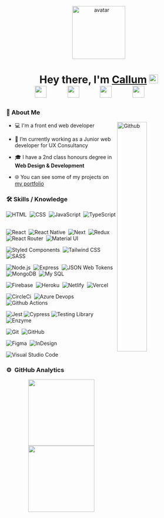 <div align="center">
	<a href="https://www.callumilett.com">
		<img src="https://i.ibb.co/yFV8KCV/white-removebg-preview.png" alt="avatar" width="144" />
	</a>
</div>

<h1 align="center">
	Hey there, I'm <a href="https://www.callumilett.com">Callum</a>
	<img src="https://media.giphy.com/media/hvRJCLFzcasrR4ia7z/giphy.gif" width="24"> <br/>
	<img style="margin-right: 50px;" src="https://www.vectorlogo.zone/logos/linkedin/linkedin-icon.svg" width="32" />
	<img style="margin-right: 50px;" src="https://www.vectorlogo.zone/logos/instagram/instagram-icon.svg" width="32" />
	<img style="margin-right: 50px;" src="https://www.vectorlogo.zone/logos/facebook/facebook-official.svg" width="32"/>
	<img style="margin-right: 50px;" src="https://www.vectorlogo.zone/logos/twitter/twitter-official.svg" width="32"/>
</h1>

### 📖 About Me

<img width="40%" align="right" alt="Github" src="https://raw.githubusercontent.com/onimur/.github/master/.resources/git-header.svg" />

- 💻 I'm a front end web developer

- 💼 I’m currently working as a Junior web developer for UX Consultancy

- 🎓 I have a 2nd class honours degree in **Web Design & Development**

- 🌐 You can see some of my projects on [my portfolio](https://www.callumilett.com)

### 🛠️ Skills / Knowledge

![HTML](https://img.shields.io/badge/-HTML-05122A?style=flat&logo=HTML5)&nbsp;
![CSS](https://img.shields.io/badge/-CSS-05122A?style=flat&logo=CSS3&logoColor=1572B6)&nbsp;
![JavaScript](https://img.shields.io/badge/-JavaScript-05122A?style=flat&logo=javascript)&nbsp;
![TypeScript](https://img.shields.io/badge/-TypeScript-05122A?style=flat&logo=typescript)&nbsp;

![React](https://img.shields.io/badge/-React-05122A?style=flat&logo=react)&nbsp;
![React Native](https://img.shields.io/badge/-React%20Native-05122A?style=flat&logo=react)&nbsp;
![Next](https://img.shields.io/badge/Next.js-05122A?style=flat&logo=next.js)&nbsp;
![Redux](https://img.shields.io/badge/-Redux-05122A?style=flat&logo=redux&logoColor=7046B2)&nbsp;
![React Router](https://img.shields.io/badge/-React%20Router-05122A?style=flat&logo=react-router)&nbsp;
![Material UI](https://img.shields.io/badge/-Material%20UI-05122A?style=flat&logo=material-ui)&nbsp;

![Styled Components](https://img.shields.io/badge/-Styled%20Components-05122A?style=flat&logo=styled-components)&nbsp;
![Tailwind CSS](https://img.shields.io/badge/-Tailwind%20CSS-05122A?style=flat&logo=tailwind-css)&nbsp;
![SASS](https://img.shields.io/badge/-SCSS-05122A?style=flat&logo=SASS)&nbsp;

![Node.js](https://img.shields.io/badge/-Node.js-05122A?style=flat&logo=node.js)&nbsp;
![Express](https://img.shields.io/badge/-Express-05122A?style=flat&logo=express)&nbsp;
![JSON Web Tokens](https://img.shields.io/badge/-JWT-05122A?style=flat&logo=JSON%20web%20tokens)&nbsp;
![MongoDB](https://img.shields.io/badge/-Mongo%20DB-05122A?style=flat&logo=mongodb)&nbsp;
![My SQL](https://img.shields.io/badge/-My%20SQL-05122A?style=flat&logo=mysql)&nbsp;

![Firebase](https://img.shields.io/badge/-Firebase-05122A?style=flat&logo=firebase)&nbsp;
![Heroku](https://img.shields.io/badge/-Heroku-05122A?style=flat&logo=heroku)&nbsp;
![Netlify](https://img.shields.io/badge/-Netlify-05122A?style=flat&logo=netlify)&nbsp;
![Vercel](https://img.shields.io/badge/-Vercel-05122A?style=flat&logo=vercel)&nbsp;

![CircleCi](https://img.shields.io/badge/-Circle%20CI-05122A?style=flat&logo=circleci)&nbsp;
![Azure Devops](https://img.shields.io/badge/-Azure%20Devops-05122A?style=flat&logo=azure-devops)&nbsp;
![Github Actions](https://img.shields.io/badge/-Github%20Actions-05122A?style=flat&logo=githubactions)&nbsp;

![Jest](https://img.shields.io/badge/-Jest-05122A?style=flat&logo=Jest&logoColor=C73C17)
![Cypress](https://img.shields.io/badge/-Cypress-05122A?style=flat&logo=Cypress)
![Testing Library](https://img.shields.io/badge/-Testing%20Library-05122A?style=flat&logo=testing-library)
![Enzyme](https://img.shields.io/badge/-Enzyme-05122A?style=flat&logo=Enzyme)

![Git](https://img.shields.io/badge/-Git-05122A?style=flat&logo=git)&nbsp;
![GitHub](https://img.shields.io/badge/-GitHub-05122A?style=flat&logo=github)&nbsp;

![Figma](https://img.shields.io/badge/-Figma-05122A?style=flat&logo=figma)&nbsp;
![InDesign](https://img.shields.io/badge/-InDesign-05122A?style=flat&logo=adobe-indesign)&nbsp;

![Visual Studio Code](https://img.shields.io/badge/-Visual%20Studio%20Code-05122A?style=flat&logo=visual-studio-code&logoColor=007ACC)&nbsp;

### ⚙️ &nbsp;GitHub Analytics

<p align="center">
	<a href="https://github.com/callum-ilett">
		<img height="180em" src="https://github-readme-stats-eight-theta.vercel.app/api?username=callum-ilett&show_icons=true&theme=algolia&include_all_commits=true&count_private=true"/>
		<img height="180em" src="https://github-readme-stats-eight-theta.vercel.app/api/top-langs/?username=callum-ilett&layout=compact&langs_count=8&theme=algolia"/>
	</a>
</p>
